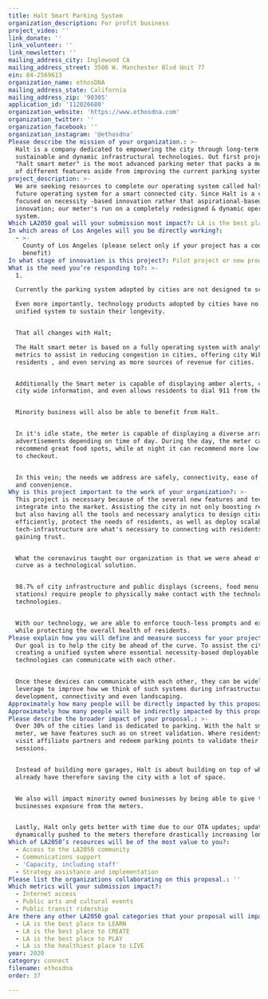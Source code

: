 ```yaml
---
title: Halt Smart Parking System
organization_description: For profit business
project_video: ''
link_donate: ''
link_volunteer: ''
link_newsletter: ''
mailing_address_city: Inglewood CA
mailing_address_street: 3500 W. Manchester Blvd Unit 77
ein: 84-2569613
organization_name: ethosDNA
mailing_address_state: California
mailing_address_zip: '90305'
application_id: '112026680'
organization_website: 'https://www.ethosdna.com'
organization_twitter: ''
organization_facebook: ''
organization_instagram: '@ethosdna'
Please describe the mission of your organization.: >-
  Halt is a company dedicated to empowering the city through long-term
  sustainable and dynamic infrastructural technologies. Out first project dubbed
  "halt smart meter" is the most advanced parking meter that packs a multitude
  of different features aside from improving the current parking system.
project_description: >-
  We are seeking resources to complete our operating system called haltOS- the
  future operating system for a smart connected city. Since Halt is a company
  focused on necessity -based innovation rather that aspirational-based
  innovation; our meter's run on a completely redesigned & dynamic operating
  system.
Which LA2050 goal will your submission most impact?: LA is the best place to CONNECT
In which areas of Los Angeles will you be directly working?:
  - >-
    County of Los Angeles (please select only if your project has a countywide
    benefit)
In what stage of innovation is this project?: Pilot project or new program (testing or implementing a new idea)
What is the need you’re responding to?: >-
  1. 

  Currently the parking system adopted by cities are not designed to scale.

  Even more importantly, technology products adopted by cities have no form of
  unified system to sustain their longevity. 


  That all changes with Halt; 

  The Halt smart meter is based on a fully operating system with analytics and
  metrics to assist in reducing congestion in cities, offering city WiFi to city
  residents , and even serving as more sources of revenue for cities.


  Additionally the Smart meter is capable of displaying amber alerts, critical
  city wide information, and even allows residents to dial 911 from the meter. 


  Minority business will also be able to benefit from Halt.


  In it's idle state, the meter is capable of displaying a diverse array of
  advertisements depending on time of day. During the day, the meter can
  recommend great food spots, while at night it can recommend more low-key spots
  to checkout.


  In this vein; the needs we address are safely, connectivity, ease of access
  and convenience.
Why is this project important to the work of your organization?: >-
  This project is necessary because of the several new features and technologies
  integrate into the market. Assisting the city in not only boosting revenue,
  but also having all the tools and necessary analytics to design cities more
  efficiently, protect the needs of residents, as well as deploy scalable
  tech-infrastructure are what's necessary to connecting with residents and
  gaining trust.


  What the coronavirus taught our organization is that we were ahead of the
  curve as a technological solution.


  98.7% of city infrastructure and public displays (screens, food menu's, gas
  stations) require people to physically make contact with the technology, using
  technologies.


  With our technology, we are able to enforce touch-less prompts and experiences
  while protecting the overall health of residents.
Please explain how you will define and measure success for your project.: >-
  Our goal is to help the city be ahead of the curve. To assist the city in
  creating a unified system where essential necessity-based deployable
  technologies can communicate with each other. 


  Once these devices can communicate with each other, they can be widely
  leverage to improve how we think of such systems during infrastructural
  development, connectivity and even landscaping.
Approximately how many people will be directly impacted by this proposal?: '5000'
Approximately how many people will be indirectly impacted by this proposal?: '10000'
Please describe the broader impact of your proposal.: >-
  Over 30% of the cities land is dedicated to parking. With the halt smart
  meter, we have features such as on street validation. Where residents can
  visit affiliate partners and redeem parking points to validate their
  sessions. 


  Instead of building more garages, Halt is about building on top of what we
  already have therefore saving the city with a lot of space.


  We also will impact minority owned businesses by being able to give their
  businesses exposure from the meters.


  Lastly, Halt only gets better with time due to our OTA updates; updates can be
  dynamically pushed to the meters therefore drastically increasing longevity.
Which of LA2050’s resources will be of the most value to you?:
  - Access to the LA2050 community
  - Communications support
  - 'Capacity, including staff'
  - Strategy assistance and implementation
Please list the organizations collaborating on this proposal.: ''
Which metrics will your submission impact?:
  - Internet access
  - Public arts and cultural events
  - Public transit ridership
Are there any other LA2050 goal categories that your proposal will impact?:
  - LA is the best place to LEARN
  - LA is the best place to CREATE
  - LA is the best place to PLAY
  - LA is the healthiest place to LIVE
year: 2020
category: connect
filename: ethosdna
order: 37

---
```

